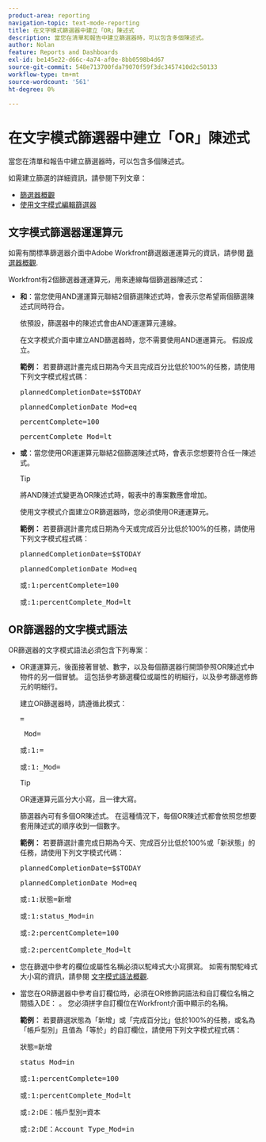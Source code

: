 ```yaml
---
product-area: reporting
navigation-topic: text-mode-reporting
title: 在文字模式篩選器中建立「OR」陳述式
description: 當您在清單和報告中建立篩選器時，可以包含多個陳述式。
author: Nolan
feature: Reports and Dashboards
exl-id: be145e22-d66c-4a74-af0e-8bb0598b4d67
source-git-commit: 548e713700fda79070f59f3dc3457410d2c50133
workflow-type: tm+mt
source-wordcount: '561'
ht-degree: 0%

---
```


# 在文字模式篩選器中建立「OR」陳述式

當您在清單和報告中建立篩選器時，可以包含多個陳述式。

如需建立篩選的詳細資訊，請參閱下列文章：

* [篩選器概觀](../../../reports-and-dashboards/reports/reporting-elements/filters-overview.md)
* [使用文字模式編輯篩選器](../../../reports-and-dashboards/reports/text-mode/edit-text-mode-in-filter.md)

## 文字模式篩選器運運算元

如需有關標準篩選器介面中Adobe Workfront篩選器運運算元的資訊，請參閱 [篩選器概觀](../../../reports-and-dashboards/reports/reporting-elements/filters-overview.md).

Workfront有2個篩選器運運算元，用來連線每個篩選器陳述式：

* **和**：當您使用AND運運算元聯結2個篩選陳述式時，會表示您希望兩個篩選陳述式同時符合。

  依預設，篩選器中的陳述式會由AND運運算元連線。

  在文字模式介面中建立AND篩選器時，您不需要使用AND運運算元。 假設成立。

  **範例：** 若要篩選計畫完成日期為今天且完成百分比低於100%的任務，請使用下列文字模式程式碼：

  <pre>plannedCompletionDate=$$TODAY</pre><pre>plannedCompletionDate_Mod=eq</pre><pre>percentComplete=100</pre><pre>percentComplete_Mod=lt</pre>

* **或**：當您使用OR運運算元聯結2個篩選陳述式時，會表示您想要符合任一陳述式。

  >[!TIP]
  >
  >將AND陳述式變更為OR陳述式時，報表中的專案數應會增加。

  使用文字模式介面建立OR篩選器時，您必須使用OR運運算元。

  **範例：** 若要篩選計畫完成日期為今天或完成百分比低於100%的任務，請使用下列文字模式程式碼：

  <pre>plannedCompletionDate=$$TODAY</pre><pre>plannedCompletionDate_Mod=eq</pre><pre>或:1:percentComplete=100</pre><pre>或:1:percentComplete_Mod=lt</pre>

## OR篩選器的文字模式語法

OR篩選器的文字模式語法必須包含下列專案：

* OR運運算元，後面接著冒號、數字，以及每個篩選器行開頭參照OR陳述式中物件的另一個冒號。 這包括參考篩選欄位或屬性的明細行，以及參考篩選修飾元的明細行。

  建立OR篩選器時，請遵循此模式：

  <pre><field name in camel case>=<value></pre><pre><field name in camel case>_Mod=<modifier value></pre><pre>或:1:<field name in camel case>=<value></pre><pre>或:1:<field name in camel case>_Mod=<modifier value></pre>

  >[!TIP]
  >
  >OR運運算元區分大小寫，且一律大寫。

  篩選器內可有多個OR陳述式。 在這種情況下，每個OR陳述式都會依照您想要套用陳述式的順序收到一個數字。

  **範例：**  若要篩選計畫完成日期為今天、完成百分比低於100%或「新狀態」的任務，請使用下列文字模式代碼：

  <pre>plannedCompletionDate=$$TODAY</pre><pre>plannedCompletionDate_Mod=eq</pre><pre>或:1:狀態=新增</pre><pre>或:1:status_Mod=in</pre><pre>或:2:percentComplete=100</pre><pre>或:2:percentComplete_Mod=lt</pre>

* 您在篩選中參考的欄位或屬性名稱必須以駝峰式大小寫撰寫。 如需有關駝峰式大小寫的資訊，請參閱 [文字模式語法概觀](../../../reports-and-dashboards/reports/text-mode/text-mode-syntax-overview.md).
* 當您在OR篩選器中參考自訂欄位時，必須在OR修飾詞語法和自訂欄位名稱之間插入DE： 。 您必須拼字自訂欄位在Workfront介面中顯示的名稱。

  **範例：** 若要篩選狀態為「新增」或「完成百分比」低於100%的任務，或名為「帳戶型別」且值為「等於」的自訂欄位，請使用下列文字模式程式碼：

  <pre>狀態=新增</pre><pre>status_Mod=in</pre><pre>或:1:percentComplete=100</pre><pre>或:1:percentComplete_Mod=lt</pre><pre>或:2:DE：帳戶型別=資本</pre><pre>或:2:DE：Account Type_Mod=in</pre>
